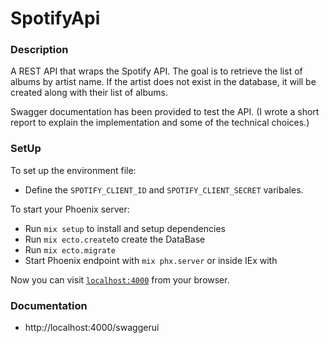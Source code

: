 # SpotifyApi

### Description
A REST API that wraps the Spotify API. The goal is to retrieve the list of albums by artist name. If the artist does not exist in the database, it will be created along with their list of albums.

Swagger documentation has been provided to test the API.
(I wrote a short report to explain the implementation and some of the technical choices.)

### SetUp
To set up the environment file:

  * Define the `SPOTIFY_CLIENT_ID` and `SPOTIFY_CLIENT_SECRET` varibales.

To start your Phoenix server:

  * Run `mix setup` to install and setup dependencies
  * Run `mix ecto.create`to create the DataBase
  * Run `mix ecto.migrate`
  * Start Phoenix endpoint with `mix phx.server` or inside IEx with

Now you can visit [`localhost:4000`](http://localhost:4000) from your browser.

### Documentation
 * http://localhost:4000/swaggerui